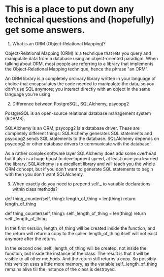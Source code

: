 # This is a place to put down any technical questions and (hopefully) get some answers.

1. What is an ORM (Object-Relational Mapping)?

Object-Relational Mapping (ORM) is a technique that lets you query and manipulate data from a database using an object-oriented paradigm. When talking about ORM, most people are referring to a library that implements the Object-Relational Mapping technique, hence the phrase "an ORM".

An ORM library is a completely ordinary library written in your language of choice that encapsulates the code needed to manipulate the data, so you don't use SQL anymore; you interact directly with an object in the same language you're using.

2. Difference between PostgreSQL, SQLAlchemy, psycopg2

PostgreSQL is an open-source relational database management system (RDBMS).

SQLAlchemy is an ORM, psycopg2 is a database driver. These are completely different things: SQLAlchemy generates SQL statements and psycopg2 sends SQL statements to the database. SQLAlchemy depends on psycopg2 or other database drivers to communicate with the database!

As a rather complex software layer SQLAlchemy does add some overhead but it also is a huge boost to development speed, at least once you learned the library. SQLAlchemy is a excellent library and will teach you the whole ORM concept, but if you don't want to generate SQL statements to begin with then you don't want SQLAlchemy.

3. When exactly do you need to prepend self._ to variable declarations within class methods?

def thing_counter(self, thing):
    length_of_thing = len(thing)
    return length_of_thing
    
def thing_counter(self, thing):
    self._length_of_thing = len(thing)
    return self._length_of_thing

In the first version, length_of_thing will be created inside the function, and the return will return a copy to the caller. length_of_thing itself will not exist anymore after the return.

In the second one, self._length_of_thing will be created, not inside the function, but inside the instance of the class. The result is that it will be visible to all other methods. And the return still returns a copy. So possibly this version uses a little more memory, as the variable self._length_of_thing remains alive till the instance of the class is destroyed.
